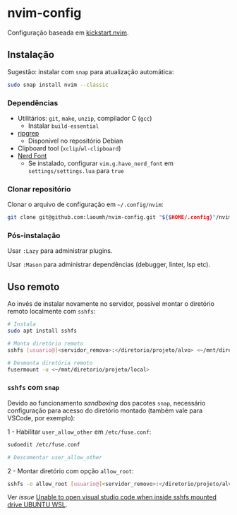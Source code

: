 # nvim-config

Configuração baseada em [kickstart.nvim](https://github.com/nvim-lua/kickstart.nvim).

## Instalação

Sugestão: instalar com `snap` para atualização automática:

```sh
sudo snap install nvim --classic
```

### Dependências

- Utilitários: `git`, `make`, `unzip`, compilador C (`gcc`)
  - Instalar `build-essential`
- [ripgrep](https://github.com/BurntSushi/ripgrep#installation)
  - Disponível no repositório Debian
- Clipboard tool (`xclip`/`wl-clipboard`)
- [Nerd Font](https://www.nerdfonts.com/)
  - Se instalado, configurar `vim.g.have_nerd_font`
  em `settings/settings.lua` para `true`

### Clonar repositório

Clonar o arquivo de configuração em `~/.config/nvim`:

```sh
git clone git@github.com:laoumh/nvim-config.git "${$HOME/.config}"/nvim
```

### Pós-instalação

Usar `:Lazy` para administrar plugins.

Usar `:Mason` para administrar dependências (debugger, linter, lsp etc).

## Uso remoto

Ao invés de instalar novamente no servidor,
possível montar o diretório remoto localmente com `sshfs`:

```sh
# Instala 
sudo apt install sshfs

# Monta diretório remoto
sshfs [usuario@]<servidor_removo>:</diretorio/projeto/alvo> <~/mnt/diretorio/projeto/local>

# Desmonta diretória remoto
fusermount -u <~/mnt/diretorio/projeto/local>
```

### `sshfs` com `snap`

Devido ao funcionamento *sandboxing* dos pacotes `snap`,
necessário configuração para acesso do diretório montado
(também vale para VSCode, por exemplo):

1 - Habilitar `user_allow_other` em `/etc/fuse.conf`:

```sh
sudoedit /etc/fuse.conf

# Descomentar user_allow_other
```

2 - Montar diretório com opção `allow_root`:

```sh
sshfs -o allow_root [usuario@]<servidor_removo>:</diretorio/projeto/alvo> <~/mnt/diretorio/projeto/local>
```

Ver *issue* [Unable to open visual studio code
when inside sshfs mounted drive UBUNTU WSL](https://askubuntu.com/a/1385497).
